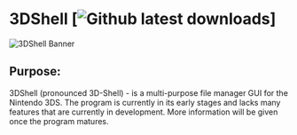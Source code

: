 # 3DShell [![Github latest downloads](https://img.shields.io/github/downloads/joel16/3DShell/total.svg)]

![3DShell Banner](http://i.imgur.com/Z2pzVVZ.png)

Purpose:
--------------------------------------------------------------------------------

3DShell (pronounced 3D-Shell) - is a multi-purpose file manager GUI for the Nintendo 3DS. The program is currently in its early stages and lacks many features that are currently in development. More information will be given once the program matures.


